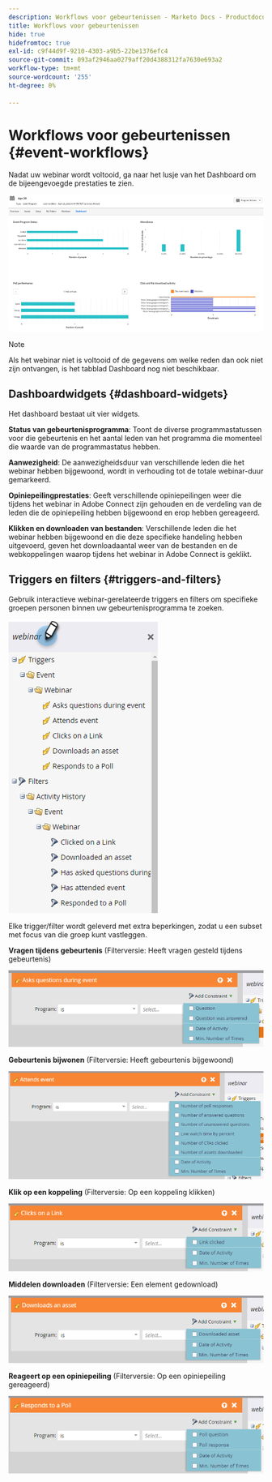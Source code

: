 ```yaml
---
description: Workflows voor gebeurtenissen - Marketo Docs - Productdocumentatie
title: Workflows voor gebeurtenissen
hide: true
hidefromtoc: true
exl-id: c9f44d9f-9210-4303-a9b5-22be1376efc4
source-git-commit: 093af2946aa0279aff20d4388312fa7630e693a2
workflow-type: tm+mt
source-wordcount: '255'
ht-degree: 0%

---
```


# Workflows voor gebeurtenissen {#event-workflows}

Nadat uw webinar wordt voltooid, ga naar het lusje van het Dashboard om de bijeengevoegde prestaties te zien.

![](assets/event-workflows-1.png)

>[!NOTE]
>
>Als het webinar niet is voltooid of de gegevens om welke reden dan ook niet zijn ontvangen, is het tabblad Dashboard nog niet beschikbaar.

## Dashboardwidgets {#dashboard-widgets}

Het dashboard bestaat uit vier widgets.

**Status van gebeurtenisprogramma**: Toont de diverse programmastatussen voor die gebeurtenis en het aantal leden van het programma die momenteel die waarde van de programmastatus hebben.

**Aanwezigheid**: De aanwezigheidsduur van verschillende leden die het webinar hebben bijgewoond, wordt in verhouding tot de totale webinar-duur gemarkeerd.

**Opiniepeilingprestaties**: Geeft verschillende opiniepeilingen weer die tijdens het webinar in Adobe Connect zijn gehouden en de verdeling van de leden die de opiniepeiling hebben bijgewoond en erop hebben gereageerd.

**Klikken en downloaden van bestanden**: Verschillende leden die het webinar hebben bijgewoond en die deze specifieke handeling hebben uitgevoerd, geven het downloadaantal weer van de bestanden en de webkoppelingen waarop tijdens het webinar in Adobe Connect is geklikt.

## Triggers en filters {#triggers-and-filters}

Gebruik interactieve webinar-gerelateerde triggers en filters om specifieke groepen personen binnen uw gebeurtenisprogramma te zoeken.

![](assets/event-workflows-2.png)

Elke trigger/filter wordt geleverd met extra beperkingen, zodat u een subset met focus van die groep kunt vastleggen.

**Vragen tijdens gebeurtenis** (Filterversie: Heeft vragen gesteld tijdens gebeurtenis)

![](assets/event-workflows-3.png)

**Gebeurtenis bijwonen** (Filterversie: Heeft gebeurtenis bijgewoond)

![](assets/event-workflows-4.png)

**Klik op een koppeling** (Filterversie: Op een koppeling klikken)

![](assets/event-workflows-5.png)

**Middelen downloaden** (Filterversie: Een element gedownload)

![](assets/event-workflows-6.png)

**Reageert op een opiniepeiling** (Filterversie: Op een opiniepeiling gereageerd)

![](assets/event-workflows-7.png)
